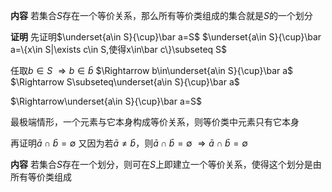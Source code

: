 **内容**
若集合$S$存在一个等价关系，那么所有等价类组成的集合就是$S$的一个划分

**证明**
先证明$\underset{a\in S}{\cup}\bar a=S$
$\underset{a\in S}{\cup}\bar a=\{x\in S|\exists c\in S,使得x\in\bar c\}\subseteq S$

任取$b\in S$
$\Rightarrow b\in\bar b$
$\Rightarrow b\in\underset{a\in S}{\cup}\bar a$
$\Rightarrow S\subseteq\underset{a\in S}{\cup}\bar a$

$\Rightarrow\underset{a\in S}{\cup}\bar a=S$

最极端情形，一个元素与它本身构成等价关系，则等价类中元素只有它本身

再证明$\bar a\cap\bar b=\emptyset$
又因为若$\bar a\neq\bar b$，则$\bar a\cap\bar b=\emptyset$
$\Rightarrow\bar a\cap\bar b=\emptyset$


**内容**
若集合$S$存在一个划分，则可在$S$上即建立一个等价关系，使得这个划分是由所有等价类组成
